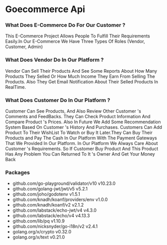 # Goecommerce Api

### What Does E-Commerce Do For Our Customer ?

This E-Commerce Project Allows People To Fulfill Their Requirements Easily.In Our E-Commerce We Have Three Types Of Roles (Vendor, Customer, Admin)

### What Does Vendor Do In Our Platform ?

Vendor Can Sell Their Products And See Some Reports About How Many Products They Selled Or How Much Income They Earn From Selling The Products. Also They Get Email Notification About Their Selled Products In RealTime.

### What Does Customer Do In Our Platform ?

Customer Can See Products, And Also Review Other Customer 's Comments and FeedBacks. They Can Check Product Information And Compare Product 's Prices. Also In Future We Add Some Recommendation System Based On Customer 's History And Purchases. Customers Can Add Product To Their WishList To Watch or Buy It Later.They Can Buy Their Products and Pay The Cash In Our Platform With The Payment Gateways That We Provided In Our Platform. In Our Platform We Always Care About Customer 's Requirements. So If Customer Buy Product And This Product Has Any Problem You Can Returned To It 's Owner And Get Your Money Back

### Packages

- github.com/go-playground/validator/v10 v10.23.0
- github.com/golang-jwt/jwt/v5 v5.2.1
- github.com/joho/godotenv v1.5.1
- github.com/knadh/koanf/providers/env v1.0.0
- github.com/knadh/koanf/v2 v2.1.2
- github.com/labstack/echo-jwt/v4 v4.3.0
- github.com/labstack/echo/v4 v4.13.3
- github.com/lib/pq v1.10.9
- github.com/nicksnyder/go-i18n/v2 v2.4.1
- golang.org/x/crypto v0.32.0
- golang.org/x/text v0.21.0
